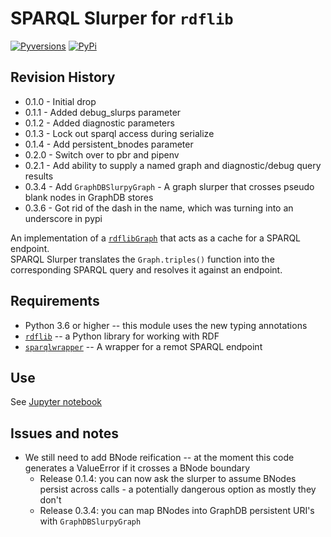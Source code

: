 # SPARQL Slurper for `rdflib`

[![Pyversions](https://img.shields.io/pypi/pyversions/sparqlslurper.svg)](https://pypi.python.org/pypi/sparqlslurper)
[![PyPi](https://img.shields.io/pypi/v/sparqlslurper.svg)](https://pypi.python.org/pypi/sparqlslurper)

## Revision History
* 0.1.0 - Initial drop
* 0.1.1 - Added debug_slurps parameter
* 0.1.2 - Added diagnostic parameters
* 0.1.3 - Lock out sparql access during serialize
* 0.1.4 - Add persistent_bnodes parameter 
* 0.2.0 - Switch over to pbr and pipenv
* 0.2.1 - Add ability to supply a named graph and diagnostic/debug query results
* 0.3.4 - Add `GraphDBSlurpyGraph` - A graph slurper that crosses pseudo blank nodes in GraphDB stores
* 0.3.6 - Got rid of the dash in the name, which was turning into an underscore in pypi

An implementation of a [`rdflib`](https://github.com/RDFLib/rdflib)[`Graph`](https://rdflib.readthedocs.io/en/stable/apidocs/rdflib.html#rdflib.graph.Graph) that acts as a cache for a SPARQL endpoint.  
SPARQL Slurper translates the `Graph.triples()` function into the corresponding SPARQL
query and resolves it against an endpoint.  

## Requirements
* Python 3.6 or higher -- this module uses the new typing annotations
* [`rdflib`](https://github.com/RDFLib/rdflib) -- a Python library for working with RDF
* [`sparqlwrapper`](https://github.com/RDFLib/sparqlwrapper) -- A wrapper for a remot SPARQL endpoint

## Use
See [Jupyter notebook](README.ipynb)

## Issues and notes
* We still need to add BNode reification -- at the moment this code generates a ValueError if it crosses a BNode boundary
  * Release 0.1.4: you can now ask the slurper to assume BNodes persist across calls - a potentially dangerous option as mostly they don't
  * Release 0.3.4: you can map BNodes into GraphDB persistent URI's with `GraphDBSlurpyGraph`
